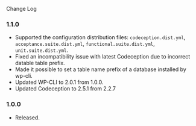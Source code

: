 Change Log

### 1.1.0
- Supported the configuration distribution files: `codeception.dist.yml`, `acceptance.suite.dist.yml`, `functional.suite.dist.yml`, `unit.suite.dist.yml`.
- Fixed an incompatibility issue with latest Codeception due to incorrect datable table prefix.
- Made it possible to set a table name prefix of a database installed by wp-cli.   
- Updated WP-CLI to 2.0.1 from 1.0.0.
- Updated Codeception to 2.5.1 from 2.2.7 
### 1.0.0
- Released.